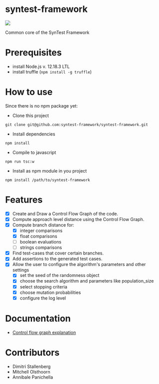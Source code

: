 # syntest-framework

[![](https://github.com/syntest-framework/syntest-framework/actions/workflows/node.js.yml/badge.svg)](https://github.com/syntest-framework/syntest-framework/actions/workflows/node.js.yml)

Common core of the SynTest Framework

# Prerequisites
* install Node.js v. 12.18.3 LTL
* install truffle (`npm install -g truffle`)

# How to use
Since there is no npm package yet:
* Clone this project

`git clone git@github.com:syntest-framework/syntest-framework.git`

* Install dependencies

`npm install`
* Compile to javascript

`npm run tsc:w`
* Install as npm module in you project

`npm install /path/to/syntest-framework`

# Features
- [x] Create and Draw a Control Flow Graph of the code.
- [x] Compute approach level distance using the Control Flow Graph.
- [x] Compute branch distance for:
	- [x] integer comparisons
	- [x] float comparisons
	- [ ] boolean evaluations
	- [ ] strings comparisons
- [x] Find test-cases that cover certain branches.
- [x] Add assertions to the generated test cases.
- [x] Allow the user to configure the algorithm's parameters and other settings
	- [x] set the seed of the randomness object
	- [x] choose the search algorithm and parameters like population_size
	- [x] select stopping criteria
	- [x] choose mutation probabilities
	- [x] configure the log level
	
# Documentation

* [Control flow graph explanation](docs/ControlFlowGraph.md)


# Contributors

- Dimitri Stallenberg
- Mitchell Olsthoorn
- Annibale Panichella
